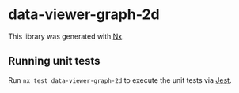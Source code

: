 # data-viewer-graph-2d

This library was generated with [Nx](https://nx.dev).

## Running unit tests

Run `nx test data-viewer-graph-2d` to execute the unit tests via [Jest](https://jestjs.io).
